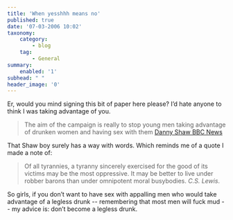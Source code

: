 ```yaml
---
title: 'When yesshhh means no'
published: true
date: '07-03-2006 10:02'
taxonomy:
    category:
        - blog
    tag:
        - General
summary:
    enabled: '1'
subhead: " "
header_image: '0'
---
```


Er, would you mind signing this bit of paper here please? I’d hate anyone to think I was taking advantage of you.

> The aim of the campaign is really to stop young men taking advantage of drunken women and having sex with them  [Danny Shaw BBC News](http://news.bbc.co.uk/2/hi/uk_news/4780992.stm)

That Shaw boy surely has a way with words. Which reminds me of a quote I made a note of:

> Of all tyrannies, a tyranny sincerely exercised for the good of its victims may be the most oppressive. It may be better to live under robber barons than under omnipotent moral busybodies. _C.S. Lewis_.

So girls, if you don’t want to have sex with appalling men who would take advantage of a legless drunk -- remembering that most men will fuck mud -- my advice is: don’t become a legless drunk.
